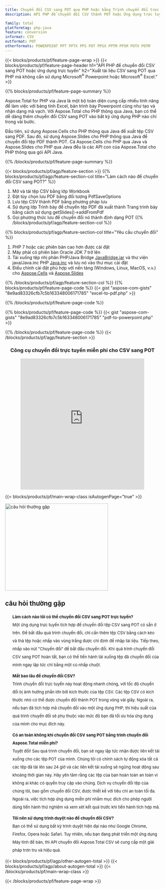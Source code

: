 ```yaml
---
title: Chuyển đổi CSV sang POT qua PHP hoặc bằng Trình chuyển đổi trực tuyến miễn phí 
description: API PHP để chuyển đổi CSV thành POT hoặc Ứng dụng trực tuyến mà không cần sử dụng Microsoft Excel hoặc Powerpoint. Kiểm tra trình chuyển đổi trực tuyến CSV sang POT miễn phí một cách nhanh chóng trước khi tích hợp mã. 

family: total
platformtag: php-java
feature: conversion
informat: CSV
outformat: POT
otherformats: POWERPOINT PPT PPTX PPS POT PPSX PPTM PPSM POTX POTM
---
```

{{< blocks/products/pf/feature-page-wrap >}}
{{< blocks/products/pf/feature-page-header h1="API PHP để chuyển đổi CSV sang POT hoặc ứng dụng trực tuyến" h2="Xuất tài liệu CSV sang POT qua PHP mà không cần sử dụng Microsoft<sup>&reg;</sup> Powerpoint hoặc Microsoft<sup>&reg;</sup> Excel." >}}

{{% blocks/products/pf/feature-page-summary %}}

Aspose.Total for PHP via Java là một bộ toàn diện cung cấp nhiều tính năng để làm việc với bảng tính Excel, bản trình bày Powerpoint cũng như tạo và nhận dạng mã vạch. Với Aspose.Total cho PHP thông qua Java, bạn có thể dễ dàng thêm chuyển đổi CSV sang POT vào bất kỳ ứng dụng PHP nào chỉ trong vài bước.

Đầu tiên, sử dụng Aspose.Cells cho PHP thông qua Java để xuất tệp CSV sang PDF. Sau đó, sử dụng Aspose.Slides cho PHP thông qua Java để chuyển đổi tệp PDF thành POT. Cả Aspose.Cells cho PHP qua Java và Aspose.Slides cho PHP qua Java đều là các API con của Aspose.Total cho PHP thông qua gói API Java.

{{% /blocks/products/pf/feature-page-summary  %}}

{{< blocks/products/pf/agp/feature-section >}}
{{% blocks/products/pf/agp/feature-section-col title="Làm cách nào để chuyển đổi CSV sang POT?" %}}
1. Mở và tải tệp CSV bằng lớp Workbook
2. Đặt tùy chọn lưu PDF bằng đối tượng PdfSaveOptions
3. Lưu tệp CSV thành PDF bằng phương pháp lưu
4. Sử dụng lớp Trình bày để chuyển tệp PDF đã xuất thành Trang trình bày bằng cách sử dụng getSlides()->addFromPdf
5. Gọi phương thức lưu để chuyển đổi nó thành định dạng POT
{{% /blocks/products/pf/agp/feature-section-col %}}

{{% blocks/products/pf/agp/feature-section-col title="Yêu cầu chuyển đổi" %}}
1. PHP 7 hoặc các phiên bản cao hơn được cài đặt
2. Máy phải có phiên bản Oracle JDK 7 trở lên
3. Tải xuống tệp nhị phân PHP/Java Bridge [JavaBridge.jar](http://php-java-bridge.sourceforge.net/pjb/download.php) và thư viện java/Java.inc PHP [Java.inc](http://php-java-bridge.sourceforge.net/pjb/download.php) và lưu nó vào thư mục cài đặt
4. Điều chỉnh cài đặt phù hợp với nền tảng (Windows, Linux, MacOS, v.v.) cho [Aspose.Cells](https://docs.aspose.com/cells/php-java/setup-and-installation-guidelines/) và [Aspose.Slides](https://docs.aspose.com/slides/php-java/installation/)


{{% /blocks/products/pf/agp/feature-section-col %}}
{{% blocks/products/pf/feature-page-code %}}
{{< gist "aspose-com-gists" "8e9ad83326cfb7c5b163348006171785" "excel-to-pdf.php" >}}

{{% /blocks/products/pf/feature-page-code %}}

{{% blocks/products/pf/feature-page-code %}}
{{< gist "aspose-com-gists" "8e9ad83326cfb7c5b163348006171785" "pdf-to-powerpoint.php" >}}

{{% /blocks/products/pf/feature-page-code %}}
{{< /blocks/products/pf/agp/feature-section >}}

<div class="container-fluid agp-content bg-white aboutfile box-1 vh100 section nopbtm">
<div class=container>
<div class=row>
<div class="demobox tc col-md-12 padding-0" align="center">

<h3>Công cụ chuyển đổi trực tuyến miễn phí cho CSV sang POT</h3>

<iframe style="border: none; height: 426px;" scrolling="no" src="https://total-conversion-app-65z5r2lp.qa.k8s.dynabic.com/?to=pptx&from=xlsx" id="child-iframe" width="80%"></iframe>

</div></div>
</div></div>

{{< blocks/products/pf/main-wrap-class isAutogenPage="true" >}}
<style>.howtolist li{margin-right: 0!important;line-height: 26px;position: relative;margin-bottom: 10px;font-size: 13px;list-style-type: none;}</style>
<div class="col-md-12 tl bg-gray-dark howtolist section">
  <a class="anchor" name="faqpage"></a>
  <div class="container tl dflex" itemscope="" itemtype="https://schema.org/FAQPage">
      <div class="col-md-4 howtosectiongfx">
          <img class="social-panel-hide-on-mobile" src="https://www.groupdocs.cloud/templates/brand/images/groupdocs/conversion/groupdocs_conversion-brand.png" alt="câu hỏi thường gặp" width="335" height="283">
      </div>
      <div class="howtosection col-md-8">
          <div>
              <h2>câu hỏi thường gặp</h2>
              <ul>
                  <li itemscope="" itemprop="mainEntity" itemtype="https://schema.org/Question">
                      <div>
                          <span itemprop="name"><b>Làm cách nào tôi có thể chuyển đổi CSV sang POT trực tuyến?</b></span>
                      </div>
                      <div itemscope="" itemprop="acceptedAnswer" itemtype="https://schema.org/Answer">
                          <span itemprop="text">Một ứng dụng trực tuyến tích hợp để chuyển đổi tệp CSV sang POT có sẵn ở trên. Để bắt đầu quá trình chuyển đổi, chỉ cần thêm tệp CSV bằng cách kéo và thả tệp hoặc nhấp vào vùng trắng được chỉ định để nhập tài liệu. Tiếp theo, nhấp vào nút "Chuyển đổi" để bắt đầu chuyển đổi. Khi quá trình chuyển đổi CSV sang POT hoàn tất, bạn có thể tiến hành tải xuống tệp đã chuyển đổi của mình ngay lập tức chỉ bằng một cú nhấp chuột.</span>
                      </div>
                  </li>
                  <li itemscope="" itemprop="mainEntity" itemtype="https://schema.org/Question">
                      <div>
                          <span itemprop="name"><b>Mất bao lâu để chuyển đổi CSV?</b></span>
                      </div>
                      <div itemscope="" itemprop="acceptedAnswer" itemtype="https://schema.org/Answer">
                          <span itemprop="text">Trình chuyển đổi trực tuyến này hoạt động nhanh chóng, với tốc độ chuyển đổi bị ảnh hưởng phần lớn bởi kích thước của tệp CSV. Các tệp CSV có kích thước nhỏ có thể được chuyển đổi thành POT trong vòng vài giây. Ngoài ra, nếu bạn đã tích hợp mã chuyển đổi vào một ứng dụng PHP, thì hiệu suất của quá trình chuyển đổi sẽ phụ thuộc vào mức độ bạn đã tối ưu hóa ứng dụng của mình cho mục đích này.</span>
                      </div>
                  </li>
                  <li itemscope="" itemprop="mainEntity" itemtype="https://schema.org/Question">
                      <div>
                          <span itemprop="name"><b>Có an toàn không khi chuyển đổi CSV sang POT bằng trình chuyển đổi Aspose.Total miễn phí?</b></span>
                      </div>
                      <div itemscope="" itemprop="acceptedAnswer" itemtype="https://schema.org/Answer">
                          <span itemprop="text">Tuyệt đối! Sau quá trình chuyển đổi, bạn sẽ ngay lập tức nhận được liên kết tải xuống cho các tệp POT của mình. Chúng tôi có chính sách tự động xóa tất cả các tệp đã tải lên sau 24 giờ và các liên kết tải xuống sẽ ngừng hoạt động sau khoảng thời gian này. Hãy yên tâm rằng các tệp của bạn hoàn toàn an toàn vì không ai khác có quyền truy cập vào chúng. Dịch vụ chuyển đổi tệp của chúng tôi, bao gồm chuyển đổi CSV, được thiết kế với tiêu chí an toàn tối đa. Ngoài ra, việc tích hợp ứng dụng miễn phí nhằm mục đích cho phép người dùng tiến hành thử nghiệm và xem xét kết quả trước khi tiến hành tích hợp mã.</span>
                      </div>
                  </li>                 
                  <li itemscope="" itemprop="mainEntity" itemtype="https://schema.org/Question">
                      <div>
                          <span itemprop="name"><b>Tôi nên sử dụng trình duyệt nào để chuyển đổi CSV?</b></span>
                      </div>
                      <div itemscope="" itemprop="acceptedAnswer" itemtype="https://schema.org/Answer">
                          <span itemprop="text">Bạn có thể sử dụng bất kỳ trình duyệt hiện đại nào như Google Chrome, Firefox, Opera hoặc Safari. Tuy nhiên, nếu bạn đang phát triển một ứng dụng Máy tính để bàn, thì API chuyển đổi Aspose.Total CSV sẽ cung cấp một giải pháp trơn tru và hiệu quả.</span>
                      </div>
                  </li>
              </ul>
          </div>
      </div>
  </div>
{{< blocks/products/pf/agp/other-autogen-total >}}
{{< blocks/products/pf/agp/about-autogen-total >}}
{{< /blocks/products/pf/main-wrap-class >}}

{{< /blocks/products/pf/feature-page-wrap >}}